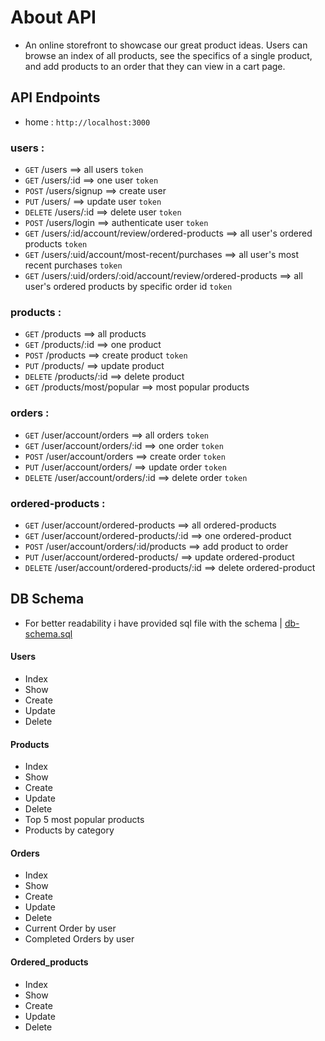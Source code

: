 # About API

- An online storefront to showcase our great product ideas. Users can browse an index of all products, see the specifics of a single product, and add products to an order that they can view in a cart page.

## API Endpoints

- home : `http://localhost:3000`
### users  :
  - `GET` /users ==> all users `token`
  - `GET` /users/:id ==> one user `token`
  - `POST` /users/signup ==> create user
  - `PUT` /users/ ==> update user `token`
  - `DELETE` /users/:id ==> delete user `token`
  - `POST` /users/login ==> authenticate user `token`
  - `GET` /users/:id/account/review/ordered-products ==> all user's ordered products `token`
  - `GET` /users/:uid/account/most-recent/purchases ==> all user's most recent purchases `token`
  - `GET` /users/:uid/orders/:oid/account/review/ordered-products ==> all user's ordered products by specific order id `token`
### products :
  - `GET` /products ==> all products
  - `GET` /products/:id ==> one product
  - `POST` /products ==> create product `token`
  - `PUT` /products/ ==> update product
  - `DELETE` /products/:id ==> delete product
  - `GET` /products/most/popular ==> most popular products
### orders :
  - `GET` /user/account/orders ==> all orders `token`
  - `GET` /user/account/orders/:id ==> one order `token`
  - `POST` /user/account/orders ==> create order `token`
  - `PUT` /user/account/orders/ ==> update order `token`
  - `DELETE` /user/account/orders/:id ==> delete order `token`
### ordered-products :
  - `GET` /user/account/ordered-products ==> all ordered-products
  - `GET` /user/account/ordered-products/:id ==> one ordered-product
  - `POST` /user/account/orders/:id/products ==> add product to order
  - `PUT` /user/account/ordered-products/ ==> update ordered-product
  - `DELETE` /user/account/ordered-products/:id ==> delete ordered-product

## DB Schema

- For better readability i have provided sql file with the schema | [db-schema.sql](https://github.com/AhmadYousif89/Tech_Store/blob/main/db-schema.sql)

#### Users

- Index
- Show
- Create
- Update
- Delete

#### Products

- Index
- Show
- Create
- Update
- Delete
- Top 5 most popular products
- Products by category

#### Orders

- Index
- Show
- Create
- Update
- Delete
- Current Order by user
- Completed Orders by user

#### Ordered_products

- Index
- Show
- Create
- Update
- Delete
